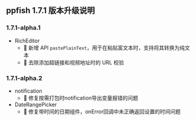 ## ppfish 1.7.1 版本升级说明

### 1.7.1-alpha.1
- RichEditor
  - 🎊 新增 API `pastePlainText`，用于在粘贴富文本时，支持将其转换为纯文本
  - 🔨 去除添加超链接和视频地址时的 URL 校验

### 1.7.1-alpha.2
- notification
  - 🐛 修复按需打包时notification导出变量报错的问题
- DateRangePicker
  - 🐛 修复带时间的日期组件，onError回调中未正确返回设置的时间问题
